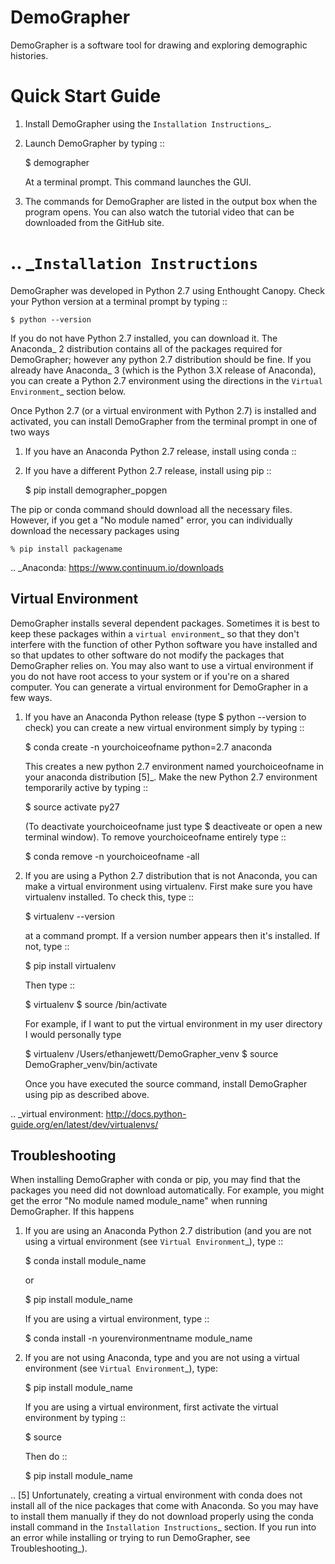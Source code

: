 # DemoGrapher

DemoGrapher is a software tool for drawing and exploring demographic histories.

Quick Start Guide
=================

1. Install DemoGrapher using the `Installation Instructions`_.
   
2. Launch DemoGrapher by typing ::

     $ demographer

   At a terminal prompt. This command launches the GUI.

3. The commands for DemoGrapher are listed in the output box when
   the program opens. You can also watch the tutorial video that
   can be downloaded from the GitHub site.


.. _`Installation Instructions`
=========================

DemoGrapher was developed in Python 2.7 using Enthought Canopy. Check
your Python version at a terminal prompt by typing ::

    $ python --version
    
If you do not have Python 2.7 installed, you can download it. The Anaconda_ 
2 distribution contains all of the packages required for DemoGrapher; however
any python 2.7 distribution should be fine. If you already have Anaconda_ 3
(which is the Python 3.X release of Anaconda), you can create a Python 2.7
environment using the directions in the `Virtual Environment`_ section below.

Once Python 2.7 (or a virtual environment with Python 2.7) is installed and 
activated, you can install DemoGrapher from the terminal prompt in one of two ways

1. If you have an Anaconda Python 2.7 release, install using conda ::

2. If you have a different Python 2.7 release, install using pip ::

    $ pip install demographer_popgen

The pip or conda command should download all the necessary files. However, if
you get a "No module named" error, you can individually download the necessary
packages using

    % pip install packagename


.. _Anaconda: https://www.continuum.io/downloads


Virtual Environment
-------------------
DemoGrapher installs several dependent packages. Sometimes it is best to
keep these packages within a `virtual environment`_ so that they don't
interfere with the function of other Python software you have installed
and so that updates to other software do not modify the packages that
DemoGrapher relies on. You may also want to use a virtual environment if
you do not have root access to your system or if you're on a shared computer.
You can generate a virtual environment for DemoGrapher in a few ways.

1. If you have an Anaconda Python release (type $ python --version to check)
   you can create a new virtual environment simply by typing ::
   
     $ conda create -n yourchoiceofname python=2.7 anaconda
    
   This creates a new python 2.7 environment named yourchoiceofname
   in your anaconda distribution [5]_. Make the new Python 2.7 
   environment temporarily active by typing ::

	 $ source activate py27
   
   (To deactivate yourchoiceofname just type $ deactiveate or open
   a new terminal window). To remove yourchoiceofname entirely type ::
   
     $ conda remove -n yourchoiceofname -all   
     
2. If you are using a Python 2.7 distribution that is not Anaconda,
   you can make a virtual environment using virtualenv. First make 
   sure you have virtualenv installed. To check this, type ::
   
     $ virtualenv --version

   at a command prompt. If a version number appears then it's installed.
   If not, type ::
   
     $ pip install virtualenv
   
   Then type ::

     $ virtualenv <path to a convenient location for your virtual environment directory>
     $ source <path to newly created virtual environment directory>/bin/activate

   For example, if I want to put the virtual environment in my user directory
   I would personally type

	 $ virtualenv /Users/ethanjewett/DemoGrapher_venv
	 $ source DemoGrapher_venv/bin/activate

   Once you have executed the source command, install DemoGrapher using
   pip as described above.

.. _virtual environment: http://docs.python-guide.org/en/latest/dev/virtualenvs/


Troubleshooting
-------------------
When installing DemoGrapher with conda or pip, you may find that the packages
you need did not download automatically. For example, you might get the error
"No module named module_name" when running DemoGrapher. If this happens

1. If you are using an Anaconda Python 2.7 distribution (and you are not
   using a virtual environment (see `Virtual Environment`_), type ::

     $ conda install module_name
    
   or
   
     $ pip install module_name

   If you are using a virtual environment, type ::

     $ conda install -n yourenvironmentname module_name
     

2. If you are not using Anaconda, type and you are not using a virtual
   environment (see `Virtual Environment`_), type:
   
     $ pip install module_name
     
   If you are using a virtual environment, first activate the virtual 
   environment by typing ::

     $ source <path to virtual environment>

   Then do ::
   
     $ pip install module_name


.. [5] Unfortunately, creating a virtual environment with conda does not install 
       all of the nice packages that come with Anaconda. So you may have to 
       install them manually if they do not download properly using the
       conda install command in the `Installation Instructions`_ section.
       If you run into an error while installing or trying to run DemoGrapher,
       see Troubleshooting_).
